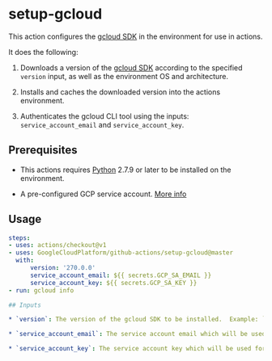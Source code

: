 <!--
 Copyright 2019 Google LLC

 Licensed under the Apache License, Version 2.0 (the "License"); you may not use this file except in
 compliance with the License. You may obtain a copy of the License at

        https://www.apache.org/licenses/LICENSE-2.0

 Unless required by applicable law or agreed to in writing, software distributed under the License
 is distributed on an "AS IS" BASIS, WITHOUT WARRANTIES OR CONDITIONS OF ANY KIND, either express or
 implied. See the License for the specific language governing permissions and limitations under the
 License.
-->

# setup-gcloud

This action configures the [gcloud SDK](https://cloud.google.com/sdk/) in the environment for use in actions.

It does the following:

1. Downloads a version of the [gcloud SDK](https://cloud.google.com/sdk/) according to the specified `version` input, as well as the environment OS and architecture.

2. Installs and caches the downloaded version into the actions environment.

3. Authenticates the gcloud CLI tool using the inputs: `service_account_email` and `service_account_key`.

## Prerequisites

* This actions requires [Python](https://www.python.org/) 2.7.9 or later to be installed on the environment.

* A pre-configured GCP service account. [More info](https://cloud.google.com/iam/docs/creating-managing-service-accounts)

## Usage

```yaml
steps:
- uses: actions/checkout@v1
- uses: GoogleCloudPlatform/github-actions/setup-gcloud@master
  with:
      version: '270.0.0'
      service_account_email: ${{ secrets.GCP_SA_EMAIL }}
      service_account_key: ${{ secrets.GCP_SA_KEY }}
- run: gcloud info

## Inputs

* `version`: The version of the gcloud SDK to be installed.  Example: `270.0.0`

* `service_account_email`: The service account email which will be used for authentication.

* `service_account_key`: The service account key which will be used for authentication.
